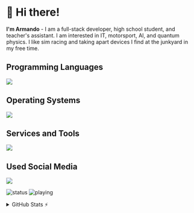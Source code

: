 # 👋 Hi there!

**I'm Armando** - I am a full-stack developer, high school student, and teacher's assistant. I am interested in IT, motorsport, AI, and quantum physics. I like sim racing and taking apart devices I find at the junkyard in my free time.

## Programming Languages
<img src="https://skillicons.dev/icons?i=nim,html,css,python,js,c,cs,java,bash,powershell" />

## Operating Systems
<img src="https://skillicons.dev/icons?i=linux,arch,ubuntu,windows,debian,apple,redhat,mint,kali," />

## Services and Tools
<img src="https://skillicons.dev/icons?i=cloudflare,docker,aws,azure,git,vim,visualstudio,vscode,atom,pnpm,godot,eclipse,blender,bootstrap,arduino" />

## Used Social Media
<img src="https://skillicons.dev/icons?i=discord,github,instagram,twitter" />

![status](https://api.statusbadges.me/badge/status/825803913462284328)
![playing](https://api.statusbadges.me/badge/playing/825803913462284328)

<details>
  <summary>GitHub Stats ⚡</summary>
  
  <a href="#">![Github stats](https://github-readme-stats.vercel.app/api?username=xytrux&theme=blueberry&count_private=true&hide_border=true&line_height=20)</a>
  <a href="#">![Top Langs](https://github-readme-stats.vercel.app/api/top-langs/?username=xytrux&layout=compact&theme=blueberry&count_private=true&hide_border=true&hide=batchfile)</a>
</details>
